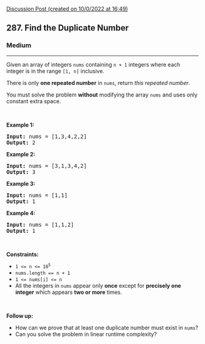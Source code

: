 [Discussion Post (created on 10/0/2022 at 16:49)](https://leetcode.com/problems/find-the-duplicate-number/discuss/1680358/C%2B%2B-solution-0(n)-and-0(1)-space-complexity-explained)  
<h2>287. Find the Duplicate Number</h2><h3>Medium</h3><hr><div><p>Given an array of integers <code>nums</code> containing&nbsp;<code>n + 1</code> integers where each integer is in the range <code>[1, n]</code> inclusive.</p>

<p>There is only <strong>one repeated number</strong> in <code>nums</code>, return <em>this&nbsp;repeated&nbsp;number</em>.</p>

<p>You must solve the problem <strong>without</strong> modifying the array <code>nums</code>&nbsp;and uses only constant extra space.</p>

<p>&nbsp;</p>
<p><strong>Example 1:</strong></p>
<pre style="position: relative;"><strong>Input:</strong> nums = [1,3,4,2,2]
<strong>Output:</strong> 2
<div class="open_grepper_editor" title="Edit &amp; Save To Grepper"></div></pre><p><strong>Example 2:</strong></p>
<pre style="position: relative;"><strong>Input:</strong> nums = [3,1,3,4,2]
<strong>Output:</strong> 3
<div class="open_grepper_editor" title="Edit &amp; Save To Grepper"></div></pre><p><strong>Example 3:</strong></p>
<pre style="position: relative;"><strong>Input:</strong> nums = [1,1]
<strong>Output:</strong> 1
<div class="open_grepper_editor" title="Edit &amp; Save To Grepper"></div></pre><p><strong>Example 4:</strong></p>
<pre style="position: relative;"><strong>Input:</strong> nums = [1,1,2]
<strong>Output:</strong> 1
<div class="open_grepper_editor" title="Edit &amp; Save To Grepper"></div></pre>
<p>&nbsp;</p>
<p><strong>Constraints:</strong></p>

<ul>
	<li><code>1 &lt;= n &lt;= 10<sup>5</sup></code></li>
	<li><code>nums.length == n + 1</code></li>
	<li><code>1 &lt;= nums[i] &lt;= n</code></li>
	<li>All the integers in <code>nums</code> appear only <strong>once</strong> except for <strong>precisely one integer</strong> which appears <strong>two or more</strong> times.</li>
</ul>

<p>&nbsp;</p>
<p><b>Follow up:</b></p>

<ul>
	<li>How can we prove that at least one duplicate number must exist in <code>nums</code>?</li>
	<li>Can you solve the problem in linear runtime complexity?</li>
</ul>
</div>